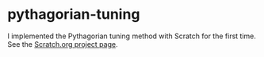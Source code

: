 # pythagorian-tuning

I implemented the Pythagorian tuning method with Scratch for the first time. See the [Scratch.org project page](https://scratch.mit.edu/projects/243436547
).


